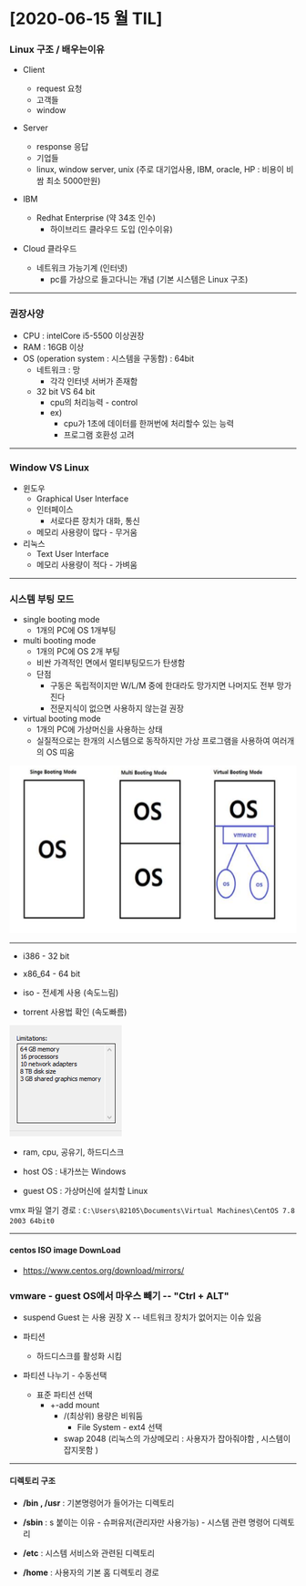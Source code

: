 # [2020-06-15 월 TIL]

### Linux 구조 / 배우는이유

- Client
  - request 요청
  - 고객들
  - window 
- Server
  - response 응답 
  - 기업들
  - linux, window server, unix (주로 대기업사용, IBM, oracle, HP : 비용이 비쌈 최소 5000만원)

- IBM
  - Redhat Enterprise (약 34조 인수)
    - 하이브리드 클라우드 도입 (인수이유)

- Cloud 클라우드
  - 네트워크 가능기계 (인터넷)
    - pc를 가상으로 들고다니는 개념 (기본 시스템은 Linux 구조)

***

### 권장사양

- CPU : intelCore i5-5500 이상권장
- RAM : 16GB 이상
- OS (operation system : 시스템을 구동함) : 64bit
  - 네트워크 : 망 
    - 각각 인터넷 서버가 존재함 
  - 32 bit VS 64 bit 
    - cpu의 처리능력 - control
    - ex)
      - cpu가 1초에 데이터를 한꺼번에 처리할수 있는 능력 
      - 프로그램 호환성 고려

***

### Window VS Linux

- 윈도우
  - Graphical User Interface
  - 인터페이스
    - 서로다른 장치가 대화, 통신 
  - 메모리 사용량이 많다 - 무거움
- 리눅스
  - Text User Interface
  - 메모리 사용량이 적다 - 가벼움

***

### 시스템 부팅 모드

- single booting mode
  - 1개의 PC에 OS 1개부팅
- multi booting mode
  - 1개의 PC에 OS 2개 부팅
  - 비싼 가격적인 면에서 멀티부팅모드가 탄생함 
  - 단점
    - 구동은 독립적이지만 W/L/M 중에 한대라도 망가지면 나머지도 전부 망가진다 
    - 전문지식이 없으면 사용하지 않는걸 권장 
- virtual booting mode
  - 1개의 PC에 가상머신을 사용하는 상태 
  - 실질적으로는 한개의 시스템으로 동작하지만 가상 프로그램을 사용하여 여러개의 OS 띠움

<img src="./bootingmode.PNG">

***

- i386      - 32 bit
- x86_64 - 64 bit

- iso - 전세계 사용 (속도느림)
- torrent 사용법 확인 (속도빠름)

<img src="./vmware.PNG">

- ram, cpu, 공유기, 하드디스크 

- host OS : 내가쓰는 Windows
- guest OS : 가상머신에 설치할 Linux

vmx 파일 열기 경로 : `C:\Users\82105\Documents\Virtual Machines\CentOS 7.8 2003 64bit0`



***

#### centos ISO image DownLoad

- https://www.centos.org/download/mirrors/

### vmware - guest OS에서 마우스 빼기 -- "Ctrl + ALT"

- suspend Guest 는 사용 권장 X -- 네트워크 장치가 없어지는 이슈 있음 

- 파티션
  - 하드디스크를 활성화 시킴 

- 파티션 나누기 - 수동선택 
  - 표준 파티션 선택
    - +-add  mount 
      - /(최상위) 용량은 비워둠 
        - File System - ext4 선택 
      - swap 2048 (리눅스의 가상메모리 : 사용자가 잡아줘야함 , 시스템이 잡지못함 )

***

#### 디렉토리 구조

- **/bin , /usr** : 기본명령어가 들어가는 디렉토리
- **/sbin** : s 붙이는 이유 - 슈퍼유저(관리자만 사용가능) - 시스템 관련 명령어 디렉토리 
- **/etc** : 시스템 서비스와 관련된 디렉토리 

- **/home** : 사용자의 기본 홈 디렉토리 경로 